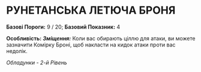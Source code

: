 ﻿# РУНЕТАНСЬКА ЛЕТЮЧА БРОНЯ

**Базові Пороги:** 9 / 20; **Базовий Показник:** 4

**Особливість:** ***Зміщення:*** Коли вас обирають ціллю для атаки, ви можете зазначити Комірку Броні, щоб накласти на кидок атаки проти вас недолік.

*Обладунки - 2-й Рівень*